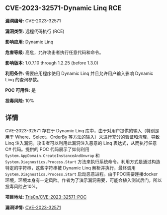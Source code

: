 ## CVE-2023-32571-Dynamic Linq RCE

**漏洞编号:** CVE-2023-32571

**漏洞类型:** 远程代码执行 (RCE)

**影响应用:** Dynamic Linq

**危害等级:** 高危，允许攻击者执行任意代码和命令。

**影响版本:** 1.0.7.10 through 1.2.25 (before 1.3.0)

**利用条件:** 需要应用程序使用 Dynamic Linq 并且允许用户输入影响 Dynamic Linq 的查询参数。

**POC 可用性:** 是

**投毒风险:** 10%

## 详情

CVE-2023-32571 存在于 Dynamic Linq 库中，由于对用户提供的输入（特别是用于 Where、Select、OrderBy 等方法的输入）未进行充分的验证和清理，导致 Linq 注入漏洞。攻击者可以利用此漏洞注入恶意的 Linq 表达式，从而执行任意 C# 代码。提供的 POC 代码展示了如何利用 `System.AppDomain.CreateInstanceAndUnwrap` 和 `System.Diagnostics.Process.Start` 方法来执行系统命令。利用方式是通过构造特定的字符串，这些字符串被 Dynamic Linq 解析并执行，最终调用 `System.Diagnostics.Process.Start` 启动恶意进程。由于POC需要连接docker环境，环境本身有一定风险。作者为了演示漏洞需要，可能会植入测试后门，所以投毒风险占10%。

**项目地址:** [Tris0n/CVE-2023-32571-POC](https://github.com/Tris0n/CVE-2023-32571-POC)

**漏洞详情:** [CVE-2023-32571](https://nvd.nist.gov/vuln/detail/CVE-2023-32571)